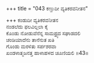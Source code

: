 +++
title = "043 ಕಣ್ಡುದೀ ವ್ಯತಿಕರವನೀತನ"

+++
ಕಂಡುದೀ ವ್ಯತಿಕರವನೀತನ   
ನಂಡಲೆದು ಫಲವಿಲ್ಲಲಾ ಕೈ   
ಕೊಂಡು ನೋಡುವೆನೆನ್ನ ಸಾಮಥ್ರ್ಯದ ಸಘಾಡದಲಿ   
ಚಂಡಿಯಾದೆನು ತಾನೆನುತ ಖತಿ   
ಗೊಂಡು ಮರಳಿತು ಸರ್ಪಶರವಾ   
ಖಂಡಳಾತ್ಮಜನತ್ತ ಹಾಳಾಹಳದ ಚೂಣಿಯಲಿ      ॥43॥